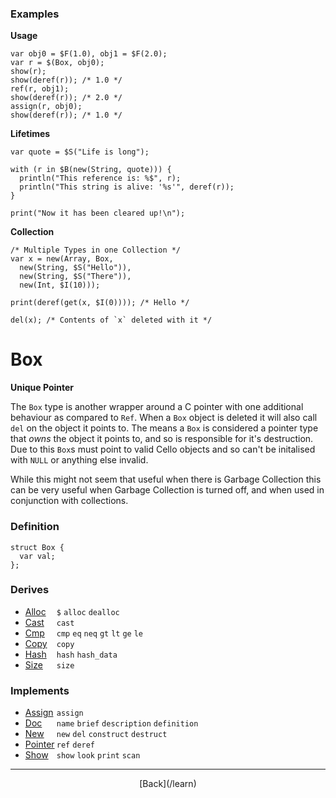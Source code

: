   <div class="row">
  <div class="col-xs-6 col-md-6">

### Examples

__Usage__

    var obj0 = $F(1.0), obj1 = $F(2.0);
    var r = $(Box, obj0);
    show(r);
    show(deref(r)); /* 1.0 */
    ref(r, obj1);
    show(deref(r)); /* 2.0 */
    assign(r, obj0);
    show(deref(r)); /* 1.0 */
    

__Lifetimes__

    var quote = $S("Life is long");
    
    with (r in $B(new(String, quote))) {
      println("This reference is: %$", r);
      println("This string is alive: '%s'", deref(r));
    }
    
    print("Now it has been cleared up!\n");
    

__Collection__

    /* Multiple Types in one Collection */
    var x = new(Array, Box, 
      new(String, $S("Hello")), 
      new(String, $S("There")), 
      new(Int, $I(10)));
    
    print(deref(get(x, $I(0)))); /* Hello */ 
    
    del(x); /* Contents of `x` deleted with it */
    



  </div>
  <div class="col-xs-6 col-md-6">

# Box
__Unique Pointer__

The `Box` type is another wrapper around a C pointer with one additional behaviour as compared to `Ref`. When a `Box` object is deleted it will also call `del` on the object it points to. The means a `Box` is considered a pointer type that _owns_ the object it points to, and so is responsible for it's destruction. Due to this `Box`s must point to valid Cello objects and so can't be initalised with `NULL` or anything else invalid. 

While this might not seem that useful when there is Garbage Collection this can be very useful when Garbage Collection is turned off, and when used in conjunction with collections.

### Definition

    struct Box {
      var val;
    };
    

### Derives

* <span style="width:50px; float:left;">[Alloc](/learn/alloc)</span>`$` `alloc` `dealloc` 
* <span style="width:50px; float:left;">[Cast](/learn/cast)</span>`cast` 
* <span style="width:50px; float:left;">[Cmp](/learn/cmp)</span>`cmp` `eq` `neq` `gt` `lt` `ge` `le` 
* <span style="width:50px; float:left;">[Copy](/learn/copy)</span>`copy` 
* <span style="width:50px; float:left;">[Hash](/learn/hash)</span>`hash` `hash_data` 
* <span style="width:50px; float:left;">[Size](/learn/size)</span>`size` 
### Implements

* <span style="width:50px; float:left;">[Assign](/learn/assign)</span>`assign` 
* <span style="width:50px; float:left;">[Doc](/learn/doc)</span>`name` `brief` `description` `definition` 
* <span style="width:50px; float:left;">[New](/learn/new)</span>`new` `del` `construct` `destruct` 
* <span style="width:50px; float:left;">[Pointer](/learn/pointer)</span>`ref` `deref` 
* <span style="width:50px; float:left;">[Show](/learn/show)</span>`show` `look` `print` `scan` 

* * *

  <p style="text-align:center;">
[Back](/learn)
  </p>

  </div>
  </div>
